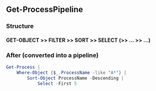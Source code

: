 ## Get-ProcessPipeline

### Structure

#### GET-OBJECT >> FILTER >> SORT >> SELECT (>> ... >> ...)

### After (converted into a pipeline)

```powershell
Get-Process | 
    Where-Object {$_.ProcessName -like "A*"} | 
        Sort-Object ProcessName -Descending | 
            Select -First 5
```
